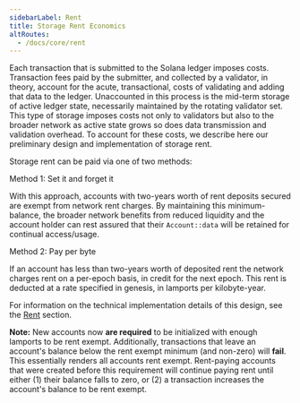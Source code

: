 ```yaml
---
sidebarLabel: Rent
title: Storage Rent Economics
altRoutes:
  - /docs/core/rent
---
```


Each transaction that is submitted to the Solana ledger imposes costs.
Transaction fees paid by the submitter, and collected by a validator, in theory,
account for the acute, transactional, costs of validating and adding that data
to the ledger. Unaccounted in this process is the mid-term storage of active
ledger state, necessarily maintained by the rotating validator set. This type of
storage imposes costs not only to validators but also to the broader network as
active state grows so does data transmission and validation overhead. To account
for these costs, we describe here our preliminary design and implementation of
storage rent.

Storage rent can be paid via one of two methods:

Method 1: Set it and forget it

With this approach, accounts with two-years worth of rent deposits secured are
exempt from network rent charges. By maintaining this minimum-balance, the
broader network benefits from reduced liquidity and the account holder can rest
assured that their `Account::data` will be retained for continual access/usage.

Method 2: Pay per byte

If an account has less than two-years worth of deposited rent the network
charges rent on a per-epoch basis, in credit for the next epoch. This rent is
deducted at a rate specified in genesis, in lamports per kilobyte-year.

For information on the technical implementation details of this design, see the
[Rent](https://docs.solanalabs.com/implemented-proposals/rent) section.

**Note:** New accounts now **are required** to be initialized with enough
lamports to be rent exempt. Additionally, transactions that leave an account's
balance below the rent exempt minimum (and non-zero) will **fail**. This
essentially renders all accounts rent exempt. Rent-paying accounts that were
created before this requirement will continue paying rent until either (1) their
balance falls to zero, or (2) a transaction increases the account's balance to
be rent exempt.
